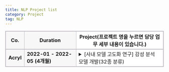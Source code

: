 ```yaml
---
title: NLP Project list
category: Project
tag: NLP
---
```


<html>
  <head>
    <style type="text/css">
      .line{border-bottom: 1px solid #BDB8C1;}
      .line2{border-bottom: 2px solid #BDB8C1;}
      .line3{border-bottom: 1px solid #BDB8C1; background-color: #F7F7F7;}
      .line4{border-bottom: 2px solid #BDB8C1; background-color: #F7F7F7;}
      table, th, td {
         border:1px solid #BDB8C1;
         background-color: #FFFFFF;
       }
    </style>
   </head>
   <body>
     <table style="border-collapse:collapse">
       <tr>
         <th class="line4" bgcolor="#F8F7F9">Co.</th>
         <th class="line4" bgcolor="#F8F7F9">Duration</th>
         <th class="line2">Project(프로젝트 명을 누르면 담당 업무 세부 내용이 있습니다.)</th>
       </tr>
       <tr>
         <td class="line3"><strong>Acryl</strong></td>
         <td class="line3"><strong>2022-01 - 2022-05 (4개월)</strong></td>
         <td class="line">
           <details>
           <summary><span class="glyphicon glyphicon-plus plusIcon"></span>
            <span class="glyphicon glyphicon-minus plusIcon" style="display:none"></span>[사내 모델 고도화 연구] 감성 분석 모델 개발(32종 분류)</summary>
              - 담당 업무: 
                  1) 한국어 감성 class 선정
                  2) 데이터 수집
                  3) 감성 분류 모델 개발
              <br>
              - 사용 기술: 
                  1) 한국어 감성 분석 및 감정 표현 분류와 관련된 언어학 지식
                  2) NLP-classifiacation model 개발 기술
               <br>
              - 개발 언어: python (framework: pytorch)
               <br>
              - 수행 업무 요약:
                  한국어 감성 분석 및 감정 표현 분류와 관련된 언어학 지식을 활용하여 34종, 8종의 한국어 감성 분류 모델을 개발하였습니다. 34종, 8종 감성 분류 모델은 각각 f1-score 78, 84로 종료 되었으며 해당 모델은 현재 우울증 판별 사업, 아동 돌보미 봇 사업, 역사 인물 복원 사업 등 다양한 사업에 활용되고 있습니다. 
               <br>
              - 개발물 산출 기여도: 100%
            </details>
          </td>
       </tr>
   </table>
 </body>
</html>




